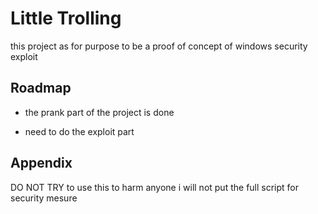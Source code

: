 
# Little Trolling

this project as for purpose to be a proof of concept of windows security exploit 


## Roadmap

- the prank part of the project is done

- need to do the exploit part


## Appendix

DO NOT TRY to use this to harm anyone i will not put the full script for security mesure 


